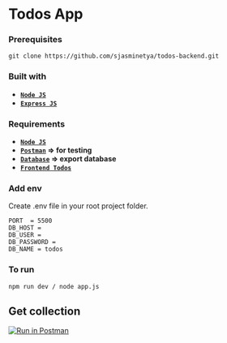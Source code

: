 # Todos App

### Prerequisites

```
git clone https://github.com/sjasminetya/todos-backend.git
```

### Built with
* **[`Node JS`](https://nodejs.org/en/download/)**
* **[`Express JS`](http://expressjs.com/en/starter/installing.html)**

### Requirements
* **[`Node JS`](https://nodejs.org/en/download/)**
* **[`Postman`](https://www.postman.com/) => for testing**
* **[`Database`](https://github.com/sjasminetya/todos-backend/blob/main/todos.sql) => export database**
* **[`Frontend Todos`](https://github.com/sjasminetya/todos-frontend-react)**

### Add env
Create .env file in your root project folder.
```
PORT  = 5500
DB_HOST = 
DB_USER = 
DB_PASSWORD = 
DB_NAME = todos
```

### To run
```
npm run dev / node app.js
```

## Get collection

[![Run in Postman](https://run.pstmn.io/button.svg)](https://app.getpostman.com/run-collection/99f5cb587afceaafd205)
